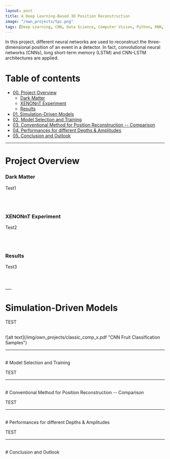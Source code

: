 ```yaml
---
layout: post
title: A Deep Learning-Based 3D Position Reconstruction
image: "/own_projects/tpc.png"
tags: [Deep Learning, CNN, Data Science, Computer Vision, Python, RNN, LSTM, Regression]
---
```


In this project, different neural networks are used to reconstruct the three-dimensional position of an event in a detector. In fact, convolutional neural networks (CNNs), long short-term memory (LSTM) and CNN-LSTM architectures are applied.

# Table of contents

- [00. Project Overview](#overview-main)
    - [Dark Matter](#overview-darkmatter)
    - [XENONnT Experiment](#overview-experiment)
    - [Results](#overview-results)
- [01. Simulation-Driven Models](#data-overview)
- [02. Model Selection and Training](#training)
- [03. Conventional Method for Position Reconstruction -- Comparison](#comparison)
- [04. Performances for different Depths & Amplitudes](#diff-amp)
- [05. Conclusion and Outlook](#conclusion)

___

# Project Overview  <a name="overview-main"></a>

### Dark Matter <a name="overview-darkmatter"></a>

Test1

<br>
<br>

### XENONnT Experiment <a name="overview-experiment"></a>

Test2

<br>
<br>

### Results <a name="overview-results"></a>

Test3

<br>
<br>
___

# Simulation-Driven Models  <a name="data-overview"></a>

TEST

<br>
![alt text](/img/own_projects/classic_comp_x.pdf "CNN Fruit Classification Samples")

___
<br>
# Model Selection and Training  <a name="training"></a>

TEST

___
<br>
# Conventional Method for Position Reconstruction -- Comparison <a name="comparison"></a>

TEST
___
<br>
# Performances for different Depths & Amplitudes <a name="diff-amp"></a>

TEST

___
<br>
# Conclusion and Outlook <a name="conclusion"></a>



